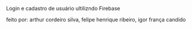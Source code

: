 Login e cadastro de usuário ultilizndo Firebase

feito por: arthur cordeiro silva, felipe henrique ribeiro, igor frança candido
